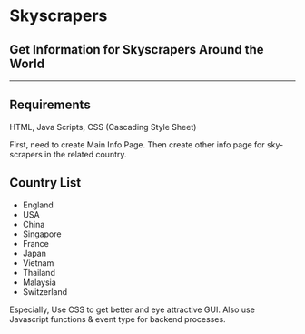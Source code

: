 # Skyscrapers
Get Information for Skyscrapers Around the World
-----------------------------------------------------------
-----------------------------------------------------------
Requirements
-----------------
HTML,
Java Scripts,
CSS (Cascading Style Sheet)

First, need to create Main Info Page. Then create other info page for sky-scrapers in the related country.

Country List
----------------
* England
* USA
* China
* Singapore
* France
* Japan
* Vietnam
* Thailand
* Malaysia
* Switzerland

Especially, 
Use CSS to get better and eye attractive GUI. 
Also use Javascript functions & event type for backend processes.
